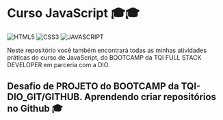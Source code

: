 # Curso JavaScript 🎓🎓
  <div>
    <img aling='center' alt= 'HTML5' src='https://img.shields.io/badge/HTML5-E34F26?style=for-the-badge&logo=html5&logoColor=white'/>
    <img aling='center' alt= 'CSS3' src='https://img.shields.io/badge/CSS3-1572B6?style=for-the-badge&logo=css3&logoColor=white'/>
    <img aling='center' alt= 'JAVASCRIPT' src='https://img.shields.io/badge/JavaScript-F7DF1E?style=for-the-badge&logo=javascript&logoColor=black'/>
 </div> 
 
 
 Neste repositório você também encontrará todas as minhas atividades práticas do curso de JavaScript,
 do BOOTCAMP da TQI FULL STACK DEVELOPER em parceria com a DIO.
  
 ## Desafio de PROJETO do BOOTCAMP da TQI-DIO_GIT/GITHUB. Aprendendo criar repositórios no Github 🎓

